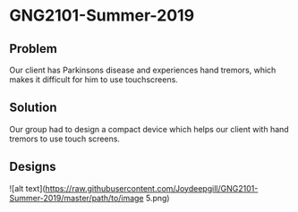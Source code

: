 # GNG2101-Summer-2019 

## Problem
Our client has Parkinsons disease and experiences hand tremors, which makes it difficult for him to use 
touchscreens. 

## Solution
Our group had to design a compact device which helps our client with hand tremors to use touch screens. 

## Designs

![alt text](https://raw.githubusercontent.com/Joydeepgill/GNG2101-Summer-2019/master/path/to/image 5.png)
